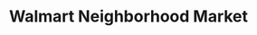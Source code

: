 ---
title: "Walmart Neighborhood Market"
url: /clarksville/walmart-neighborhood-market/
shop: supermarket
---